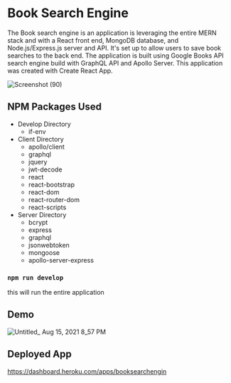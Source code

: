 # Book Search Engine
The Book search engine is an application is leveraging the entire MERN stack and with a React front end, MongoDB database, and Node.js/Express.js server and API. It's set up to allow users to save book searches to the back end. The application is built using Google Books API search engine build with GraphQL API and Apollo Server. This application was created with Create React App.

![Screenshot (90)](https://user-images.githubusercontent.com/79673757/129502249-53b79460-6ea0-415c-929d-1560a9c5a83a.png)


## NPM Packages Used
- Develop Directory
  - if-env
- Client Directory
  - apollo/client
  - graphql
  - jquery
  - jwt-decode
  - react
  - react-bootstrap
  - react-dom
  - react-router-dom
  - react-scripts
- Server Directory
  - bcrypt
  - express
  - graphql
  - jsonwebtoken
  - mongoose
  - apollo-server-express

### `npm run develop`
this will run the entire application

## Demo
![Untitled_ Aug 15, 2021 8_57 PM](https://user-images.githubusercontent.com/79673757/129502072-9118ac9a-c37a-4f59-9c0e-ebb51c8b4eee.gif)

## Deployed App
https://dashboard.heroku.com/apps/booksearchengin
